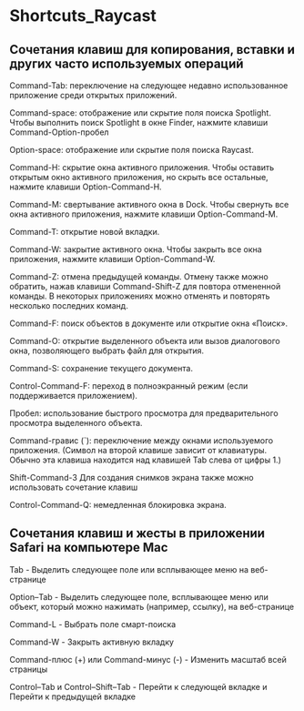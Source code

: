 # Shortcuts_Raycast
## Сочетания клавиш для копирования, вставки и других часто используемых операций

Command-Tab: переключение на следующее недавно использованное приложение среди открытых приложений.

Command-space: отображение или скрытие поля поиска Spotlight. Чтобы выполнить поиск Spotlight в окне Finder, нажмите клавиши Command-Option-пробел

Option-space: отображение или скрытие поля поиска Raycast.

Command-H: скрытие окна активного приложения. Чтобы оставить открытым окно активного приложения, но скрыть все остальные, нажмите клавиши Option-Command-H.

Command-M: свертывание активного окна в Dock. Чтобы свернуть все окна активного приложения, нажмите клавиши Option-Command-M.

Command-T: открытие новой вкладки.

Command-W: закрытие активного окна. Чтобы закрыть все окна приложения, нажмите клавиши Option-Command-W.

Command-Z: отмена предыдущей команды. Отмену также можно обратить, нажав клавиши Command-Shift-Z для повтора отмененной команды. В некоторых приложениях можно отменять и повторять несколько последних команд.

Command-F: поиск объектов в документе или открытие окна «Поиск».

Command-O: открытие выделенного объекта или вызов диалогового окна, позволяющего выбрать файл для открытия.

Command-S: сохранение текущего документа.

Control-Command-F: переход в полноэкранный режим (если поддерживается приложением).

Пробел: использование быстрого просмотра для предварительного просмотра выделенного объекта.

Command-гравис (`): переключение между окнами используемого приложения. (Символ на второй клавише зависит от клавиатуры. Обычно эта клавиша находится над клавишей Tab слева от цифры 1.)

Shift-Command-3 Для создания снимков экрана также можно использовать сочетание клавиш

Control-Command-Q: немедленная блокировка экрана.



## Сочетания клавиш и жесты в приложении Safari на компьютере Mac

Tab - Выделить следующее поле или всплывающее меню на веб-странице

Option–Tab - Выделить следующее поле, всплывающее меню или объект, который можно нажимать (например, ссылку), на веб-странице

Command-L - Выбрать поле смарт-поиска

Command-W - Закрыть активную вкладку

Command-плюс (+) или Command-минус (-) - Изменить масштаб всей страницы

Control–Tab и Control–Shift–Tab - Перейти к следующей вкладке и Перейти к предыдущей вкладке


